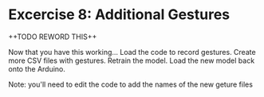 # Excercise 8: Additional Gestures

++TODO REWORD THIS++

Now that you have this working... Load the code to record gestures. Create more CSV files with gestures. Retrain the model. Load the new model back onto the Arduino.

Note: you'll need to edit the code to add the names of the new geture files